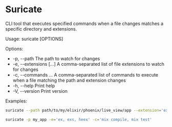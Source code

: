 # Suricate 

CLI tool that executes specified commands when a file changes matches a specific directory and extensions.

Usage: suricate [OPTIONS]

Options:
-  -p, --path <PATH>                   The path to watch for changes
-   -e, --extensions [<EXTENSIONS>...] A comma-separated list of file extensions to watch for changes
-  -c, --commands <COMMANDS>...        A comma-separated list of commands to execute when a file matching the path and extension changes
-  -h, --help                          Print help
-  -V, --version                       Print version

Examples:
```bash
suricate --path path/to/my/elixir/phoenix/live_view/app --extension='ex,exs,heex' --commands='mix format, mix compile'
```

```bash
suricate -p my_app -e='ex, exs, heex' -c='mix compile, mix test'
```
